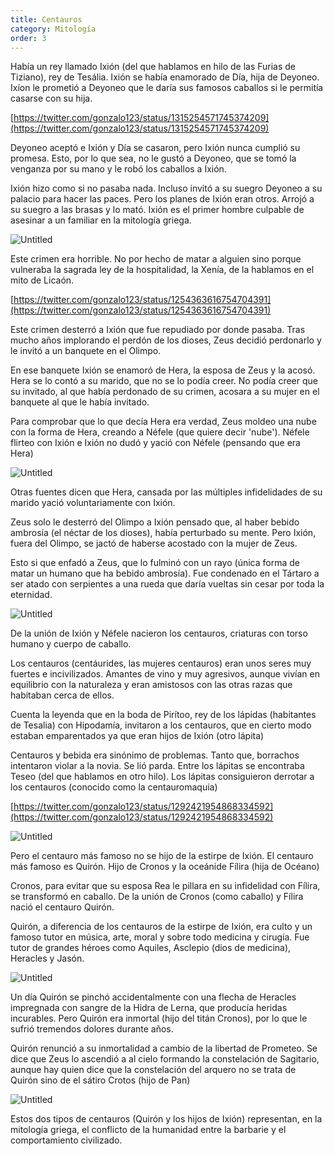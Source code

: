 ```yaml
---
title: Centauros
category: Mitología
order: 3
---
```


Había un rey llamado Ixión (del que hablamos en hilo de las Furias de Tiziano), rey de Tesália. Ixión se había enamorado de Día, hija de Deyoneo. Ixíon le prometió a Deyoneo que le daría sus famosos caballos si le permitía casarse con su hija.

[https://twitter.com/gonzalo123/status/1315254571745374209](https://twitter.com/gonzalo123/status/1315254571745374209)

Deyoneo aceptó e Ixión y Día se casaron, pero Ixión nunca cumplió su promesa. Esto, por lo que sea, no le gustó a Deyoneo, que se tomó la venganza por su mano y le robó los caballos a Ixión.

Ixión hizo como si no pasaba nada. Incluso invitó a su suegro Deyoneo a su palacio para hacer las paces. Pero los planes de Ixión eran otros. Arrojó a su suegro a las brasas y lo mató. Ixión es el primer hombre culpable de asesinar a un familiar en la mitología griega.

![Untitled]({{site.baseurl}}/images/Centauros%205810c147f69d430b9f24e556e779b896/747px-WLANL_-_Artshooter_-_De_val_van_Ixion_jpg__747900_.png)

Este crimen era horrible. No por hecho de matar a alguien sino porque vulneraba la sagrada ley de la hospitalidad, la Xenía, de la hablamos en el mito de Licaón.

[https://twitter.com/gonzalo123/status/1254363616754704391](https://twitter.com/gonzalo123/status/1254363616754704391)

Este crimen desterró a Ixión que fue repudiado por donde pasaba. Tras mucho años implorando el perdón de los dioses, Zeus decidió perdonarlo y le invitó a un banquete en el Olimpo.

En ese banquete Ixión se enamoró de Hera, la esposa de Zeus y la acosó. Hera se lo contó a su marido, que no se lo podía creer. No podía creer que su invitado, al que había perdonado de su crimen, acosara a su mujer en el banquete al que le había invitado.

Para comprobar que lo que decía Hera era verdad, Zeus moldeo una nube con la forma de Hera, creando a Néfele (que quiere decir 'nube'). Néfele flirteo con Ixión e Ixión no dudó y yació con Néfele (pensando que era Hera)

![Untitled]({{site.baseurl}}/images/Centauros%205810c147f69d430b9f24e556e779b896/Ixion_and_Nephele_-_Nefele_-_Wikipedia__la_enciclopedia_libre.png)

Otras fuentes dicen que Hera, cansada por las múltiples infidelidades de su marido yació voluntariamente con Ixión.

Zeus solo le desterró del Olimpo a Ixión pensado que, al haber bebido ambrosía (el néctar de los dioses), había perturbado su mente. Pero Ixión, fuera del Olimpo, se jactó de haberse acostado con la mujer de Zeus.

Esto si que enfadó a Zeus, que lo fulminó con un rayo (única forma de matar un humano que ha bebido ambrosía). Fue condenado en el Tártaro a ser atado con serpientes a una rueda que daría vueltas sin cesar por toda la eternidad.

![Untitled]({{site.baseurl}}/images/Centauros%205810c147f69d430b9f24e556e779b896/Deyoneo_-_Buscar_con_Google.png)

De la unión de Ixión y Néfele nacieron los centauros, criaturas con torso humano y cuerpo de caballo.

Los centauros (centáurides, las mujeres centauros) eran unos seres muy fuertes e incivilizados. Amantes de vino y muy agresivos, aunque vivían en equilibrio con la naturaleza y eran amistosos con las otras razas que habitaban cerca de ellos.

Cuenta la leyenda que en la boda de Pirítoo, rey de los lápidas (habitantes de Tesalia) con Hipodamía, invitaron a los centauros, que en cierto modo estaban emparentados ya que eran hijos de Ixión (otro lápita)

Centauros y bebida era sinónimo de problemas. Tanto que, borrachos intentaron violar a la novia. Se lió parda. Entre los lápitas se encontraba Teseo (del que hablamos en otro hilo). Los lápitas consiguieron derrotar a los centauros (conocido como la centauromaquia)

[https://twitter.com/gonzalo123/status/1292421954868334592](https://twitter.com/gonzalo123/status/1292421954868334592)

![Untitled]({{site.baseurl}}/images/Centauros%205810c147f69d430b9f24e556e779b896/_20___Facebook.png)

Pero el centauro más famoso no se hijo de la estirpe de Ixión. El centauro más famoso es Quirón. Hijo de Cronos y la oceánide Fílira (hija de Océano)

Cronos, para evitar que su esposa Rea le pillara en su infidelidad con Fílira, se transformó en caballo. De la unión de Cronos (como caballo) y Fílira nació el centauro Quirón.

Quirón, a diferencia de los centauros de la estirpe de Ixión, era culto y un famoso tutor en música, arte, moral y sobre todo medicina y cirugía. Fue tutor de grandes héroes como Aquiles, Asclepio (dios de medicina), Heracles y Jasón.

![Untitled]({{site.baseurl}}/images/Centauros%205810c147f69d430b9f24e556e779b896/Notification_Center.png)

Un día Quirón se pinchó accidentalmente con una flecha de Heracles impregnada con sangre de la Hidra de Lerna, que producía heridas incurables. Pero Quirón era inmortal (hijo del titán Cronos), por lo que le sufrió tremendos dolores durante años.

Quirón renunció a su inmortalidad a cambio de la libertad de Prometeo. Se dice que Zeus lo ascendió a al cielo formando la constelación de Sagitario, aunque hay quien dice que la constelación del arquero no se trata de Quirón sino de el sátiro Crotos (hijo de Pan)

![Untitled]({{site.baseurl}}/images/Centauros%205810c147f69d430b9f24e556e779b896/Muerte_del_centauro_Quiron_jpg.png)

Estos dos tipos de centauros (Quirón y los hijos de Ixión) representan, en la mitología griega, el conflicto de la humanidad entre la barbarie y el comportamiento civilizado.
